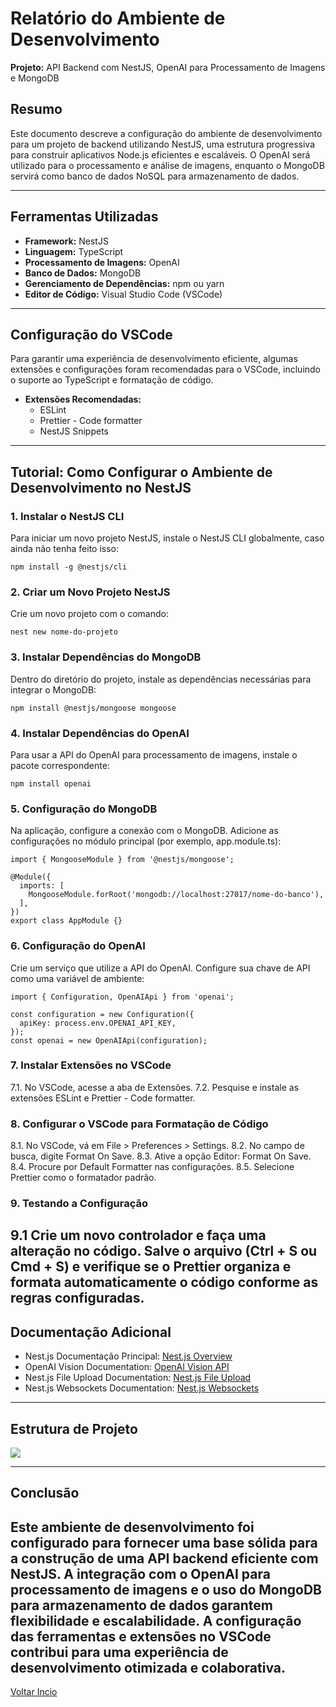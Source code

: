 # Relatório do Ambiente de Desenvolvimento

**Projeto:** API Backend com NestJS, OpenAI para Processamento de Imagens e MongoDB

## Resumo
Este documento descreve a configuração do ambiente de desenvolvimento para um projeto de backend utilizando NestJS, uma estrutura progressiva para construir aplicativos Node.js eficientes e escaláveis. O OpenAI será utilizado para o processamento e análise de imagens, enquanto o MongoDB servirá como banco de dados NoSQL para armazenamento de dados.

---

## Ferramentas Utilizadas

- **Framework:** NestJS
- **Linguagem:** TypeScript
- **Processamento de Imagens:** OpenAI
- **Banco de Dados:** MongoDB
- **Gerenciamento de Dependências:** npm ou yarn
- **Editor de Código:** Visual Studio Code (VSCode)

---

## Configuração do VSCode

Para garantir uma experiência de desenvolvimento eficiente, algumas extensões e configurações foram recomendadas para o VSCode, incluindo o suporte ao TypeScript e formatação de código.

- **Extensões Recomendadas:**
  - ESLint
  - Prettier - Code formatter
  - NestJS Snippets

---

## Tutorial: Como Configurar o Ambiente de Desenvolvimento no NestJS

### 1. Instalar o NestJS CLI
Para iniciar um novo projeto NestJS, instale o NestJS CLI globalmente, caso ainda não tenha feito isso:

```
npm install -g @nestjs/cli
```

### 2. Criar um Novo Projeto NestJS
Crie um novo projeto com o comando:

```
nest new nome-do-projeto
```
### 3. Instalar Dependências do MongoDB
Dentro do diretório do projeto, instale as dependências necessárias para integrar o MongoDB:

```
npm install @nestjs/mongoose mongoose
``` 
### 4. Instalar Dependências do OpenAI
Para usar a API do OpenAI para processamento de imagens, instale o pacote correspondente:

```
npm install openai
```

### 5. Configuração do MongoDB
Na aplicação, configure a conexão com o MongoDB. Adicione as configurações no módulo principal (por exemplo, app.module.ts):

```
import { MongooseModule } from '@nestjs/mongoose';

@Module({
  imports: [
    MongooseModule.forRoot('mongodb://localhost:27017/nome-do-banco'),
  ],
})
export class AppModule {}
```

### 6. Configuração do OpenAI
Crie um serviço que utilize a API do OpenAI. Configure sua chave de API como uma variável de ambiente:

```
import { Configuration, OpenAIApi } from 'openai';

const configuration = new Configuration({
  apiKey: process.env.OPENAI_API_KEY,
});
const openai = new OpenAIApi(configuration);
``` 
### 7. Instalar Extensões no VSCode
7.1. No VSCode, acesse a aba de Extensões.
7.2. Pesquise e instale as extensões ESLint e Prettier - Code formatter.

### 8. Configurar o VSCode para Formatação de Código
8.1. No VSCode, vá em File > Preferences > Settings.
8.2. No campo de busca, digite Format On Save.
8.3. Ative a opção Editor: Format On Save.
8.4. Procure por Default Formatter nas configurações.
8.5. Selecione Prettier como o formatador padrão.

### 9. Testando a Configuração

9.1 Crie um novo controlador e faça uma alteração no código. Salve o arquivo (Ctrl + S ou Cmd + S) e verifique se o Prettier organiza e formata automaticamente o código conforme as regras configuradas.
---

## Documentação Adicional
- Nest.js Documentação Principal: [Nest.js Overview](https://docs.nestjs.com/first-steps)
- OpenAI Vision Documentation: [OpenAI Vision API](https://platform.openai.com/docs/guides/vision)
- Nest.js File Upload Documentation: [Nest.js File Upload](https://docs.nestjs.com/techniques/file-upload)
- Nest.js Websockets Documentation: [Nest.js Websockets](https://docs.nestjs.com/websockets/gateways)

---
## Estrutura de Projeto
<img src="https://github.com/TAI-II/PaySplit/blob/main/Documenta%C3%A7%C3%A3o/7.%20Fotos/image4.png">

---
## Conclusão

Este ambiente de desenvolvimento foi configurado para fornecer uma base sólida para a construção de uma API backend eficiente com NestJS. A integração com o OpenAI para processamento de imagens e o uso do MongoDB para armazenamento de dados garantem flexibilidade e escalabilidade. A configuração das ferramentas e extensões no VSCode contribui para uma experiência de desenvolvimento otimizada e colaborativa.
---

[Voltar Incio](https://github.com/TAI-II/Split)